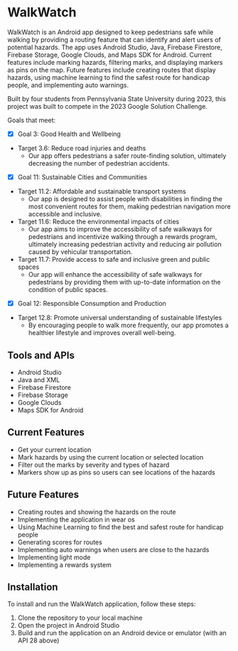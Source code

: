 # WalkWatch

WalkWatch is an Android app designed to keep pedestrians safe while walking by providing a routing feature that can identify and alert users of potential hazards. The app uses Android Studio, Java, Firebase Firestore, Firebase Storage, Google Clouds, and Maps SDK for Android. Current features include marking hazards, filtering marks, and displaying markers as pins on the map. Future features include creating routes that display hazards, using machine learning to find the safest route for handicap people, and implementing auto warnings. 

Built by four students from Pennsylvania State University during 2023, this project was built to compete in the 2023 Google Solution Challenge.

Goals that meet:
- [X] Goal 3: Good Health and Wellbeing
- Target 3.6: Reduce road injuries and deaths
  - Our app offers pedestrians a safer route-finding solution, ultimately decreasing the number of pedestrian accidents.


- [X] Goal 11: Sustainable Cities and Communities
- Target 11.2: Affordable and sustainable transport systems
  - Our app is designed to assist people with disabilities in finding the most convenient routes for them, making pedestrian navigation more accessible and inclusive.
- Target 11.6: Reduce the environmental impacts of cities
  - Our app aims to improve the accessibility of safe walkways for pedestrians and incentivize walking through a rewards program, ultimately increasing pedestrian activity and reducing air pollution caused by vehicular transportation.
- Target 11.7: Provide access to safe and inclusive green and public spaces
  - Our app will enhance the accessibility of safe walkways for pedestrians by providing them with up-to-date information on the condition of public spaces.



- [X] Goal 12: Responsible Consumption and Production
- Target 12.8: Promote universal understanding of sustainable lifestyles
  - By encouraging people to walk more frequently, our app promotes a healthier lifestyle and improves overall well-being. 


## Tools and APIs

- Android Studio 
- Java and XML
- Firebase Firestore
- Firebase Storage
- Google Clouds
- Maps SDK for Android

## Current Features

- Get your current location 
- Mark hazards by using the current location or selected location 
- Filter out the marks by severity and types of hazard 
- Markers show up as pins so users can see locations of the hazards 

## Future Features

- Creating routes and showing the hazards on the route 
- Implementing the application in wear os 
- Using Machine Learning to find the best and safest route for handicap people 
- Generating scores for routes 
- Implementing auto warnings when users are close to the hazards 
- Implementing light mode 
- Implementing a rewards system 

## Installation

To install and run the WalkWatch application, follow these steps:

1. Clone the repository to your local machine
2. Open the project in Android Studio 
3. Build and run the application on an Android device or emulator (with an API 28 above)

